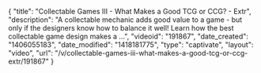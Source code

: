 {
    "title": "Collectable Games III - What Makes a Good TCG or CCG? - Extr",
    "description": "A collectable mechanic adds good value to a game - but only if the designers know how to balance it well! Learn how the best collectable game design makes a ...",
    "videoid": "191867",
    "date_created": "1406055183",
    "date_modified": "1418181775",
    "type": "captivate",
    "layout": "video",
    "url": "\/v\/collectable-games-iii-what-makes-a-good-tcg-or-ccg-extr\/191867"
}